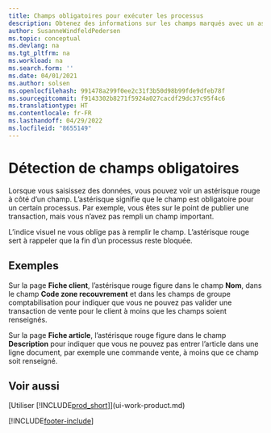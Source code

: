 ```yaml
---
title: Champs obligatoires pour exécuter les processus
description: Obtenez des informations sur les champs marqués avec un astérisque rouge, qui indique qu’ils sont obligatoires et doivent être renseignés pour exécuter un processus.
author: SusanneWindfeldPedersen
ms.topic: conceptual
ms.devlang: na
ms.tgt_pltfrm: na
ms.workload: na
ms.search.form: ''
ms.date: 04/01/2021
ms.author: solsen
ms.openlocfilehash: 991478a299f0ee2c31f3b50d98b99fde9dfeb78f
ms.sourcegitcommit: f9143302b8271f5924a027cacdf29dc37c95f4c6
ms.translationtype: HT
ms.contentlocale: fr-FR
ms.lasthandoff: 04/29/2022
ms.locfileid: "8655149"
---
```

# <a name="detecting-mandatory-fields"></a>Détection de champs obligatoires

Lorsque vous saisissez des données, vous pouvez voir un astérisque rouge à côté d’un champ. L’astérisque signifie que le champ est obligatoire pour un certain processus. Par exemple, vous êtes sur le point de publier une transaction, mais vous n’avez pas rempli un champ important.

L’indice visuel ne vous oblige pas à remplir le champ. L’astérisque rouge sert à rappeler que la fin d’un processus reste bloquée.

## <a name="examples"></a>Exemples

Sur la page **Fiche client**, l’astérisque rouge figure dans le champ **Nom**, dans le champ **Code zone recouvrement** et dans les champs de groupe comptabilisation pour indiquer que vous ne pouvez pas valider une transaction de vente pour le client à moins que les champs soient renseignés.

Sur la page **Fiche article**, l’astérisque rouge figure dans le champ **Description** pour indiquer que vous ne pouvez pas entrer l’article dans une ligne document, par exemple une commande vente, à moins que ce champ soit renseigné.

## <a name="see-also"></a>Voir aussi

[Utiliser [!INCLUDE[prod_short](includes/prod_short.md)]](ui-work-product.md)


[!INCLUDE[footer-include](includes/footer-banner.md)]